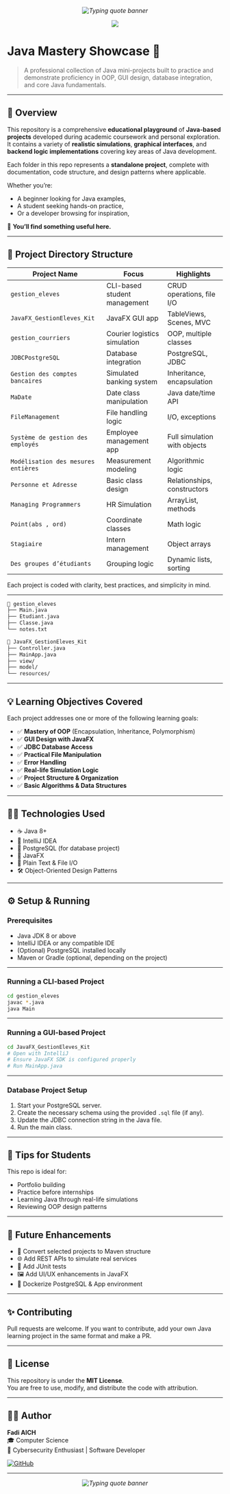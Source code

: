 <p align="center" style="font-style: italic;">
  <img src="https://readme-typing-svg.demolab.com?font=Fira+Code&duration=4000&pause=1000&color=F7F7F7&center=true&vCenter=true&width=1000&lines=%22The+code+you+write+is+a+reflection+of+your+mind.%22;%22Build+logic+like+you+build+character%3A+brick+by+brick.%22;%22Code+is+not+just+syntax%2C+it's+a+language+of+thought.%22;%22Discipline+in+code+reflects+discipline+in+life.%22;%22One+bug+can+teach+you+more+than+ten+tutorials.%22;%22Clarity+over+cleverness.+Always.%22;%22You+don't+just+debug+code%2C+you+debug+your+thinking.%22;%22Write+as+if+your+future+self+has+to+read+this.%22" alt="Typing quote banner" />
</p>
<p align="center">
  <img src="https://capsule-render.vercel.app/api?type=wave&color=gradient&height=200&section=header&text=Java%20Mastery%20Showcase&fontSize=40&desc=Learn%20Java%20by%20Building%20Projects&descAlignY=70&animation=twinkling" />
</p>

# Java Mastery Showcase 🚀

> A professional collection of Java mini-projects built to practice and demonstrate proficiency in OOP, GUI design, database integration, and core Java fundamentals.

---

## 📌 Overview

This repository is a comprehensive **educational playground** of **Java-based projects** developed during academic coursework and personal exploration. It contains a variety of **realistic simulations**, **graphical interfaces**, and **backend logic implementations** covering key areas of Java development.

Each folder in this repo represents a **standalone project**, complete with documentation, code structure, and design patterns where applicable.

Whether you’re:
- A beginner looking for Java examples,
- A student seeking hands-on practice,
- Or a developer browsing for inspiration,

🎯 **You’ll find something useful here.**

---

## 📂 Project Directory Structure

| Project Name | Focus | Highlights |
|--------------|-------|------------|
| `gestion_eleves` | CLI-based student management | CRUD operations, file I/O |
| `JavaFX_GestionEleves_Kit` | JavaFX GUI app | TableViews, Scenes, MVC |
| `gestion_courriers` | Courier logistics simulation | OOP, multiple classes |
| `JDBCPostgreSQL` | Database integration | PostgreSQL, JDBC |
| `Gestion des comptes bancaires` | Simulated banking system | Inheritance, encapsulation |
| `MaDate` | Date class manipulation | Java date/time API |
| `FileManagement` | File handling logic | I/O, exceptions |
| `Système de gestion des employés` | Employee management app | Full simulation with objects |
| `Modélisation des mesures entières` | Measurement modeling | Algorithmic logic |
| `Personne et Adresse` | Basic class design | Relationships, constructors |
| `Managing Programmers` | HR Simulation | ArrayList, methods |
| `Point(abs , ord)` | Coordinate classes | Math logic |
| `Stagiaire` | Intern management | Object arrays |
| `Des groupes d’étudiants` | Grouping logic | Dynamic lists, sorting |

Each project is coded with clarity, best practices, and simplicity in mind.

---

```bash
📁 gestion_eleves
├── Main.java
├── Etudiant.java
├── Classe.java
└── notes.txt
```

```bash
📁 JavaFX_GestionEleves_Kit
├── Controller.java
├── MainApp.java
├── view/
├── model/
└── resources/
```

---

## 💡 Learning Objectives Covered

Each project addresses one or more of the following learning goals:

- ✅ **Mastery of OOP** (Encapsulation, Inheritance, Polymorphism)
- ✅ **GUI Design with JavaFX**
- ✅ **JDBC Database Access**
- ✅ **Practical File Manipulation**
- ✅ **Error Handling**
- ✅ **Real-life Simulation Logic**
- ✅ **Project Structure & Organization**
- ✅ **Basic Algorithms & Data Structures**

---

## 🧑‍💻 Technologies Used

- ☕ Java 8+
- 🧱 IntelliJ IDEA
- 🧮 PostgreSQL (for database project)
- 🎨 JavaFX
- 📄 Plain Text & File I/O
- 🛠️ Object-Oriented Design Patterns

---

## ⚙️ Setup & Running

### Prerequisites

- Java JDK 8 or above
- IntelliJ IDEA or any compatible IDE
- (Optional) PostgreSQL installed locally
- Maven or Gradle (optional, depending on the project)

---

### Running a CLI-based Project

```bash
cd gestion_eleves
javac *.java
java Main
```

---

### Running a GUI-based Project

```bash
cd JavaFX_GestionEleves_Kit
# Open with IntelliJ
# Ensure JavaFX SDK is configured properly
# Run MainApp.java
```

---

### Database Project Setup

1. Start your PostgreSQL server.
2. Create the necessary schema using the provided `.sql` file (if any).
3. Update the JDBC connection string in the Java file.
4. Run the main class.

---

## 📘 Tips for Students

This repo is ideal for:
- Portfolio building
- Practice before internships
- Learning Java through real-life simulations
- Reviewing OOP design patterns

---

## 🤖 Future Enhancements

- 🔄 Convert selected projects to Maven structure
- 🌐 Add REST APIs to simulate real services
- 🧪 Add JUnit tests
- 🖼 Add UI/UX enhancements in JavaFX
- 🧰 Dockerize PostgreSQL & App environment

---

## ✨ Contributing

Pull requests are welcome. If you want to contribute, add your own Java learning project in the same format and make a PR.

---

## 📜 License

This repository is under the **MIT License**.  
You are free to use, modify, and distribute the code with attribution.

---

## 👨‍💻 Author

**Fadi AICH**  
🎓 Computer Science  
🔐 Cybersecurity Enthusiast | Software Developer

[![GitHub](https://img.shields.io/badge/GitHub-fxfadix-blue?style=flat-square&logo=github)](https://github.com/fxfadix)

---
<p align="center" style="font-style: italic;">
  <img src="https://readme-typing-svg.demolab.com?font=Fira+Code&duration=4000&pause=1000&color=F7F7F7&center=true&vCenter=true&width=1000&lines=%22The+code+you+write+is+a+reflection+of+your+mind.%22;%22Build+logic+like+you+build+character%3A+brick+by+brick.%22;%22Code+is+not+just+syntax%2C+it's+a+language+of+thought.%22;%22Discipline+in+code+reflects+discipline+in+life.%22;%22One+bug+can+teach+you+more+than+ten+tutorials.%22;%22Clarity+over+cleverness.+Always.%22;%22You+don't+just+debug+code%2C+you+debug+your+thinking.%22;%22Write+as+if+your+future+self+has+to+read+this.%22" alt="Typing quote banner" />
</p>



